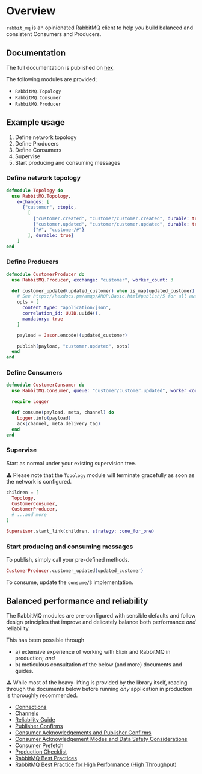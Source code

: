 # Overview

`rabbit_mq` is an opinionated RabbitMQ client to help _you_ build balanced and consistent Consumers and Producers.

## Documentation

The full documentation is published on [hex](https://hexdocs.pm/rabbit_mq/).

The following modules are provided;

* `RabbitMQ.Topology`
* `RabbitMQ.Consumer`
* `RabbitMQ.Producer`

## Example usage

1. Define network topology
2. Define Producers
3. Define Consumers
4. Supervise
5. Start producing and consuming messages

### Define network topology

```elixir
defmodule Topology do
  use RabbitMQ.Topology,
    exchanges: [
      {"customer", :topic,
        [
          {"customer.created", "customer/customer.created", durable: true},
          {"customer.updated", "customer/customer.updated", durable: true},
          {"#", "customer/#"}
        ], durable: true}
    ]
end
```

### Define Producers

```elixir
defmodule CustomerProducer do
  use RabbitMQ.Producer, exchange: "customer", worker_count: 3

  def customer_updated(updated_customer) when is_map(updated_customer) do
    # See https://hexdocs.pm/amqp/AMQP.Basic.html#publish/5 for all available options.
    opts = [
      content_type: "application/json",
      correlation_id: UUID.uuid4(),
      mandatory: true
    ]

    payload = Jason.encode!(updated_customer)

    publish(payload, "customer.updated", opts)
  end
end
```

### Define Consumers

```elixir
defmodule CustomerConsumer do
  use RabbitMQ.Consumer, queue: "customer/customer.updated", worker_count: 3

  require Logger

  def consume(payload, meta, channel) do
    Logger.info(payload)
    ack(channel, meta.delivery_tag)
  end
end
```

### Supervise

Start as normal under your existing supervision tree.

⚠️ Please note that the `Topology` module will terminate gracefully as soon as the network is configured.

```elixir
children = [
  Topology,
  CustomerConsumer,
  CustomerProducer,
  # ...and more
]

Supervisor.start_link(children, strategy: :one_for_one)
```

### Start producing and consuming messages

To publish, simply call your pre-defined methods.

```elixir
CustomerProducer.customer_updated(updated_customer)
```

To consume, update the `consume/3` implementation.

## Balanced performance and reliability

The RabbitMQ modules are pre-configured with sensible defaults and follow design principles that improve and delicately balance both performance _and_ reliability.

This has been possible through

* a) extensive experience of working with Elixir and RabbitMQ in production; _and_
* b) meticulous consultation of the below (and more) documents and guides.

⚠️ While most of the heavy-lifting is provided by the library itself, reading through the documents below before running _any_ application in production is thoroughly recommended.

* [Connections](https://www.rabbitmq.com/connections.html)
* [Channels](https://www.rabbitmq.com/channels.html)
* [Reliability Guide](https://www.rabbitmq.com/reliability.html)
* [Publisher Confirms](https://www.rabbitmq.com/confirms.html#publisher-confirms)
* [Consumer Acknowledgements and Publisher Confirms](https://www.rabbitmq.com/confirms.html)
* [Consumer Acknowledgement Modes and Data Safety Considerations](https://www.rabbitmq.com/confirms.html#acknowledgement-modes)
* [Consumer Prefetch](https://www.rabbitmq.com/consumer-prefetch.html)
* [Production Checklist](https://www.rabbitmq.com/production-checklist.html)
* [RabbitMQ Best Practices](https://www.cloudamqp.com/blog/2017-12-29-part1-rabbitmq-best-practice.html)
* [RabbitMQ Best Practice for High Performance (High Throughput)](https://www.cloudamqp.com/blog/2018-01-08-part2-rabbitmq-best-practice-for-high-performance.html)
